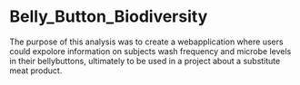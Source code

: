 # Belly_Button_Biodiversity

The purpose of this analysis was to create a webapplication where users could expolore information on subjects wash frequency and microbe levels in their bellybuttons, ultimately to be used in a project about a substitute meat product. 
